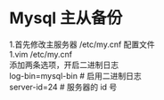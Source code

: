 # Mysql 主从备份
1.首先修改主服务器 /etc/my.cnf 配置文件<br>
  1.vim /etc/my.cnf<br>
  添加两条选项，开启二进制日志<br>
  log-bin=mysql-bin # 启用二进制日志<br>
  server-id=24 # 服务器的 id 号
